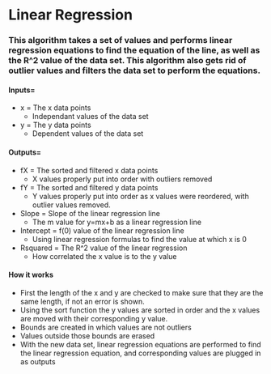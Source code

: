 # Linear Regression
### This algorithm takes a set of values and performs linear regression equations to find the equation of the line, as well as the R^2 value of the data set. This algorithm also gets rid of outlier values and filters the data set to perform the equations.
#### Inputs=
* x = The x data points
  + Independant values of the data set
* y = The y data points
  + Dependent values of the data set
#### Outputs=
* fX = The sorted and filtered x data points
  + X values properly put into order with outliers removed
* fY = The sorted and filtered y data points
  + Y values properly put into order as x values were reordered, with outlier values removed. 
* Slope = Slope of the linear regression line
  + The m value for y=mx+b as a linear regression line
* Intercept = f(0) value of the linear regression line
  + Using linear regression formulas to find the value at which x is 0
* Rsquared = The R^2 value of the linear regression
  + How correlated the x value is to the y value
#### How it works
* First the length of the x and y are checked to make sure that they are the same length, if not an error is shown.
* Using the sort function the y values are sorted in order and the x values are moved with their corresponding y value.
* Bounds are created in which values are not outliers
* Values outside those bounds are erased
* With the new data set, linear regression equations are performed to find the linear regression equation, and corresponding values are plugged in as outputs
